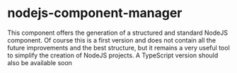 # nodejs-component-manager
This component offers the generation of a structured and standard NodeJS component. Of course this is a first version and does not contain all the future improvements and the best structure, but it remains a very useful tool to simplify the creation of NodeJS projects. A TypeScript version should also be available soon
